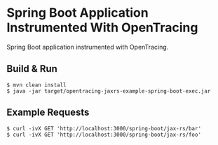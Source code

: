 # Spring Boot Application Instrumented With OpenTracing

Spring Boot application instrumented with OpenTracing.

## Build & Run
```shell
$ mvn clean install
$ java -jar target/opentracing-jaxrs-example-spring-boot-exec.jar
```

## Example Requests
```shell
$ curl -ivX GET 'http://localhost:3000/spring-boot/jax-rs/bar'
$ curl -ivX GET 'http://localhost:3000/spring-boot/jax-rs/foo'
```
